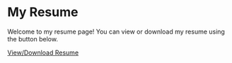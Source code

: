 
<!DOCTYPE html>
<html lang="en">
<head>
    <meta charset="UTF-8">
    <title>My Resume</title>
</head>
<body>
    <div class="container">
        <h1>My Resume</h1>
        <p>Welcome to my resume page! You can view or download my resume using the button below.</p>
        <a class="resume-link" href="Jayesh_Ganatra_Resume.pdf" target="_blank">View/Download Resume</a>
    </div>
</body>
</html>
